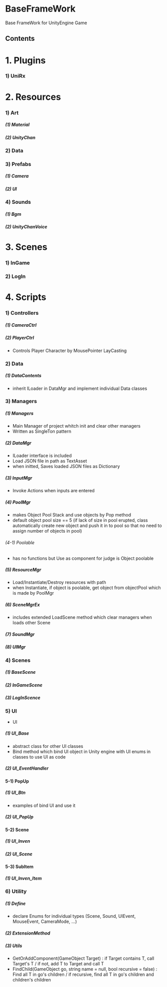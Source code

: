 BaseFrameWork
=============
Base FrameWork for UnityEngine Game   

**Contents**
--------
# 1. Plugins
### 1) UniRx   
# 2. Resources
### 1) Art   
##### (1) Material   
##### (2) UnityChan   
### 2) Data   
### 3) Prefabs   
##### (1) Camera   
##### (2) UI   
### 4) Sounds   
##### (1) Bgm   
##### (2) UnityChanVoice   
# 3. Scenes
### 1) InGame
### 2) LogIn
# 4. Scripts
### 1) Controllers   
##### (1) CameraCtrl   
##### (2) PlayerCtrl   
   - Controls Player Character by MousePointer LayCasting   
### 2) Data   
##### (1) DataContents   
   - inherit ILoader in DataMgr and implement individual Data classes   
### 3) Managers   
##### (1) Managers   
   - Main Manager of project whitch init and clear other managers   
   - Written as SingleTon pattern   
##### (2) DataMgr
   - ILoader interface is included
   - Load JSON file in path as TextAsset
   - when initted, Saves loaded JSON files as Dictionary
##### (3) InputMgr   
   - Invoke Actions when inputs are entered   
##### (4) PoolMgr   
   - makes Object Pool Stack and use objects by Pop method
   - default object pool size == 5 (if lack of size in pool erupted, class automatically create new object and push it in to pool so that no need to assign number of objects in pool)
###### (4-1) Poolable
   - has no functions but Use as component for judge is Object poolable
##### (5) ResourceMgr   
   - Load/Instantiate/Destroy resources with path   
   - when Instantiate, if object is poolable, get object from objectPool which is made by PoolMgr   
##### (6) SceneMgrEx   
   - includes extended LoadScene method which clear managers when loads other Scene
##### (7) SoundMgr   
##### (8) UIMgr   
### 4) Scenes   
##### (1) BaseScene   
##### (2) InGameScene      
##### (3) LogInScence      
### 5) UI   
* UI   
##### (1) UI_Base   
   - abstract class for other UI classes
   - Bind method which bind UI object in Unity engine with UI enums in classes to use UI as code
##### (2) UI_EventHandler   
#### 5-1) PopUp   
##### (1) UI_Btn   
   - examples of bind UI and use it
##### (2) UI_PopUp   
#### 5-2) Scene   
##### (1) UI_Inven   
##### (2) UI_Scene   
#### 5-3) SubItem   
##### (1) UI_Inven_Item    
### 6) Utility   
##### (1) Define   
   - declare Enums for individual types (Scene, Sound, UIEvent, MouseEvent, CameraMode, ...)   
##### (2) ExtensionMethod   
##### (3) Utils   
   - GetOrAddComponent<T>(GameObject Target) : if Target contains T, call Target's T / if not, add T to Target and call T
   - FindChild<T>(GameObject go, string name = null, bool recursive = false) : Find all T in go's children / if recursive, find all T in go's children and children's children
